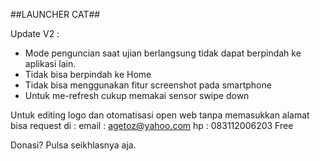 ##LAUNCHER CAT##

Update V2 :
- Mode penguncian saat ujian berlangsung tidak dapat berpindah ke aplikasi lain.
- Tidak bisa berpindah ke Home
- Tidak bisa menggunakan fitur screenshot pada smartphone
- Untuk me-refresh cukup memakai sensor swipe down

Untuk editing logo dan otomatisasi open web tanpa memasukkan alamat bisa request di :
email : agetoz@yahoo.com
hp : 083112006203
Free

Donasi? Pulsa seikhlasnya aja.
